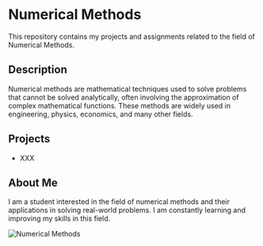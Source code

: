 # Numerical Methods

This repository contains my projects and assignments related to the field of Numerical Methods.

## Description

Numerical methods are mathematical techniques used to solve problems that cannot be solved analytically, often involving the approximation of complex mathematical functions. These methods are widely used in engineering, physics, economics, and many other fields.

## Projects

- XXX

## About Me

I am a student interested in the field of numerical methods and their applications in solving real-world problems. I am constantly learning and improving my skills in this field.

![Numerical Methods](https://studywell.com/wp-content/uploads/2022/04/NewtonRaphson.png)
